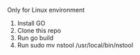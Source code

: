 Only for Linux environment
1. Install GO
2. Clone this repo
3. Run go build
4. Run sudo mv nstool /usr/local/bin/nstool
